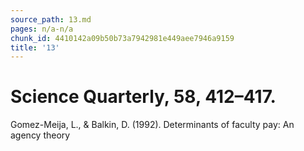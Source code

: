 ```yaml
---
source_path: 13.md
pages: n/a-n/a
chunk_id: 4410142a09b50b73a7942981e449aee7946a9159
title: '13'
---
```

# Science Quarterly, 58, 412–417.

Gomez-Meija, L., & Balkin, D. (1992). Determinants of faculty pay: An agency theory

